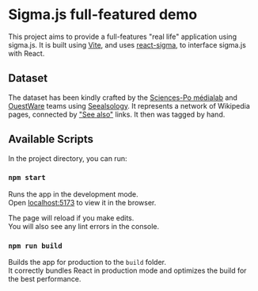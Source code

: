 # Sigma.js full-featured demo

This project aims to provide a full-features "real life" application using sigma.js. It is built using [Vite](https://vitejs.dev/), and uses [react-sigma](https://sim51.github.io/react-sigma/), to interface sigma.js with React.

## Dataset

The dataset has been kindly crafted by the [Sciences-Po médialab](https://medialab.sciencespo.fr/) and [OuestWare](https://www.ouestware.com/en/) teams using [Seealsology](https://densitydesign.github.io/strumentalia-seealsology/). It represents a network of Wikipedia pages, connected by ["See also"](https://en.wikipedia.org/wiki/See_also) links. It then was tagged by hand.

## Available Scripts

In the project directory, you can run:

### `npm start`

Runs the app in the development mode.\
Open [localhost:5173](http://localhost:5173) to view it in the browser.

The page will reload if you make edits.\
You will also see any lint errors in the console.

### `npm run build`

Builds the app for production to the `build` folder.\
It correctly bundles React in production mode and optimizes the build for the best performance.
